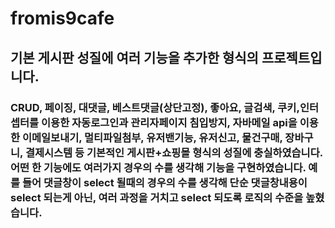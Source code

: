 # fromis9cafe
## 기본 게시판 성질에 여러 기능을 추가한 형식의 프로젝트입니다.
### CRUD, 페이징, 대댓글, 베스트댓글(상단고정), 좋아요, 글검색, 쿠키,인터셉터를 이용한 자동로그인과 관리자페이지 침입방지, 자바메일 api을 이용한 이메일보내기, 멀티파일첨부, 유저밴기능, 유저신고, 물건구매, 장바구니, 결제시스템 등 기본적인 게시판+쇼핑몰 형식의 성질에 충실하였습니다. 어떤 한 기능에도 여러가지 경우의 수를 생각해 기능을 구현하였습니다. 예를 들어 댓글창이 select 될때의 경우의 수를 생각해  단순 댓글창내용이 select 되는게 아닌, 여러 과정을 거치고 select 되도록  로직의 수준을 높혔습니다.
